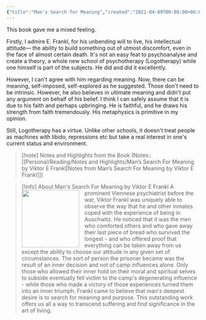 ```yaml
---
{"title":"Man's Search for Meaning","created":"2021-04-09T00:00:00+06:00","updated":"2023-01-29T22:22:23+06:00","read_count":1,"dg-note-icon":2,"authors":["Viktor E. Frankl","Harold S. Kushner","William J. Winslade","Isle Lasch"],"isbn10":"080701429X","cover":"https://images-na.ssl-images-amazon.com/images/S/compressed.photo.goodreads.com/books/1535419394i/4069.jpg","dg-publish":true,"dg-metatags":{"og:image":"https://images-na.ssl-images-amazon.com/images/S/compressed.photo.goodreads.com/books/1535419394i/4069.jpg"},"status":"Read","rating":4,"reviewed":true,"tags":["psychology","WWII"],"log":[{"status":"Read","timestamp":"2021-04-25T00:00:00+06:00"},{"status":"To Read","timestamp":"2021-04-09T00:00:00+06:00"}],"dg-path":"Reading/Books/Read/Man_s Search for Meaning by Viktor E. Frankl.md","permalink":"/reading/books/read/man-s-search-for-meaning-by-viktor-e-frankl/","metatags":{"og:image":"https://images-na.ssl-images-amazon.com/images/S/compressed.photo.goodreads.com/books/1535419394i/4069.jpg"},"dgPassFrontmatter":true,"noteIcon":2}
---
```


This book gave me a mixed feeling.  
  
Firstly, I admire E. Frankl, for his unbending will to live, his intellectual attitude— the ability to build something out of utmost discomfort, even in the face of almost certain death. It's not an easy feat to psychoanalyse and create a theory, a whole new school of psychotherapy (Logotherapy) while one himself is part of the subjects. He did and did it excellently.  
  
However, I can't agree with him regarding meaning. Now, there can be meaning, self-imposed, self-explored as he suggested. Those don't need to be intrinsic. However, he also believes in ultimate meaning and didn't put any argument on behalf of his belief. I think I can safely assume that it is due to his faith and perhaps upbringing. He is faithful, and he draws his strength from faith tremendously. His metaphysics is primitive in my opinion.  
  
Still, Logotherapy has a virtue. Unlike other schools, it doesn't treat people as machines with libido, repressions etc but take a real interest in one's current status and environment.

> [!note] Notes and Highlights from the Book
> (Notes:: [[Personal/Reading/Notes and Highlights/Man’s Search For Meaning by Viktor E Frankl\|Notes from Man’s Search For Meaning by Viktor E Frankl]])


> [!info] About Man's Search For Meaning by Viktor E Frankl
> <img src="https://images-na.ssl-images-amazon.com/images/S/compressed.photo.goodreads.com/books/1535419394i/4069.jpg" style="float: left; width: 150px; height: auto; margin-right: 1em;" /> A prominent Viennese psychiatrist before the war, Viktor Frankl was uniquely able to observe the way that he and other inmates coped with the experience of being in Auschwitz. He noticed that it was the men who comforted others and who gave away their last piece of bread who survived the longest - and who offered proof that everything can be taken away from us except the ability to choose our attitude in any given set of circumstances. The sort of person the prisoner became was the result of an inner decision and not of camp influences alone. Only those who allowed their inner hold on their moral and spiritual selves to subside eventually fell victim to the camp's degenerating influence - while those who made a victory of those experiences turned them into an inner triumph. Frankl came to believe that man's deepest desire is to search for meaning and purpose. This outstanding work offers us all a way to transcend suffering and find significance in the art of living.
